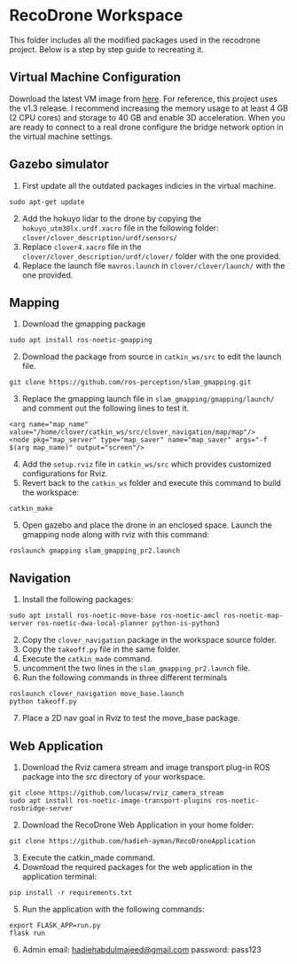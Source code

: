 # RecoDrone Workspace
This folder includes all the modified packages used in the recodrone project. Below is a step by step guide to recreating it.
## Virtual Machine Configuration
Download the latest VM image from [here](https://github.com/CopterExpress/clover_vm/releases). For reference, this project uses the v1.3 release. I recommend increasing the memory usage to at least 4 GB (2 CPU cores) and storage to 40 GB and enable 3D acceleration. When you are ready to connect to a real drone configure the bridge network option in the virtual machine settings.
## Gazebo simulator
1. First update all the outdated packages indicies in the virtual machine.
```
sudo apt-get update
```
2. Add the hokuyo lidar to the drone by copying the `hokuyo_utm30lx.urdf.xacro` file in the following folder: `clover/clover_description/urdf/sensors/`
3. Replace `clover4.xacro` file in the `clover/clover_description/urdf/clover/` folder with the one provided.
4. Replace the launch file `mavros.launch` in `clover/clover/launch/` with the one provided.
## Mapping
1. Download the gmapping package
```
sudo apt install ros-noetic-gmapping
```
2. Download the package from source in `catkin_ws/src` to edit the launch file.
```
git clone https://github.com/ros-perception/slam_gmapping.git
```
3. Replace the gmapping launch file in `slam_gmapping/gmapping/launch/` and comment out the following lines to test it.
```
<arg name="map_name" value="/home/clover/catkin_ws/src/clover_navigation/map/map"/>
<node pkg="map_server" type="map_saver" name="map_saver" args="-f $(arg map_name)" output="screen"/>
```
4. Add the `setup.rviz` file in `catkin_ws/src` which provides customized configurations for Rviz.
5. Revert back to the `catkin_ws` folder and execute this command to build the workspace:
```
catkin_make
```
5. Open gazebo and place the drone in an enclosed space. Launch the gmapping node along with rviz with this command:
```
roslaunch gmapping slam_gmapping_pr2.launch
```
## Navigation
1. Install the following packages:
```
sudo apt install ros-noetic-move-base ros-noetic-amcl ros-noetic-map-server ros-noetic-dwa-local-planner python-is-python3
```
2. Copy the `clover_navigation` package in the workspace source folder.
3. Copy the `takeoff.py` file in the same folder.
4. Execute the `catkin_made` command.
5. uncomment the two lines in the `slam_gmapping_pr2.launch` file.
6. Run the following commands in three different terminals
```
roslaunch clover_navigation move_base.launch
python takeoff.py
```
7. Place a 2D nav goal in Rviz to test the move_base package.
## Web Application
1. Download the Rviz camera stream and image transport plug-in ROS package into the src directory of your workspace.
```
git clone https://github.com/lucasw/rviz_camera_stream
sudo apt install ros-noetic-image-transport-plugins ros-noetic-rosbridge-server
```
2. Download the RecoDrone Web Application in your home folder:
```
git clone https://github.com/hadieh-ayman/RecoDroneApplication
```
3. Execute the catkin_made command.
4. Download the required packages for the web application in the application terminal:
```
pip install -r requirements.txt
```
5. Run the application with the following commands:
```
export FLASK_APP=run.py
flask run
```
6. Admin email: hadiehabdulmajeed@gmail.com password: pass123

